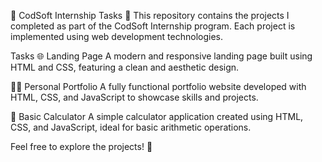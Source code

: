 🌟 CodSoft Internship Tasks 🌟
This repository contains the projects I completed as part of the CodSoft Internship program. Each project is implemented using web development technologies.

Tasks
🌐 Landing Page
A modern and responsive landing page built using HTML and CSS, featuring a clean and aesthetic design.

👩‍💻 Personal Portfolio
A fully functional portfolio website developed with HTML, CSS, and JavaScript to showcase skills and projects.

🧮 Basic Calculator
A simple calculator application created using HTML, CSS, and JavaScript, ideal for basic arithmetic operations.

Feel free to explore the projects! 🚀
